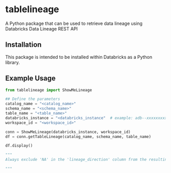 # tablelineage
A Python package that can be used to retrieve data lineage using Databricks Data Lineage REST API

## Installation

This package is intended to be installed within Databricks as a Python library.

## Example Usage

```python
from tablelineage import ShowMeLineage

## Define the parameters
catalog_name = "<catalog_name>"
schema_name = "<schema_name>"
table_name = "<table_name>"
databricks_instance = "<databricks_instance"  # example: adb--xxxxxxxxxxx.x.azuredatabricks.net
workspace_id = "<workspace_id>"

conn = ShowMeLineage(databricks_instance, workspace_id)
df = conn.getTableLineage(catalog_name, schema_name, table_name)

df.display()

"""
Always exclude 'NA' in the 'lineage_direction' column from the resulting dataframe unless you are interested in the links to the notebooks referencing specified table/view name.

"""
